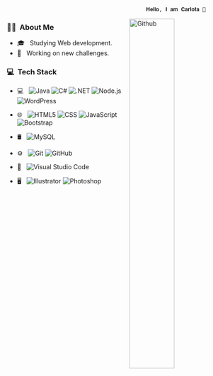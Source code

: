                                                 𝐇𝐞𝐥𝐥𝐨, 𝐈 𝐚𝐦 𝐂𝐚𝐫𝐥𝐨𝐭𝐚 👋 



<img width="45%" align="right" alt="Github" src="https://user-images.githubusercontent.com/74038190/241765453-85cb9521-97c0-4a65-9358-7db8099fac7f.gif"/>

<h3> 👩🏻 &nbsp;About Me </h3>

- 🎓 &nbsp; Studying Web development.
- 💼 &nbsp; Working on new challenges.

<h3> 💻 &nbsp;Tech Stack</h3>

- 💻 &nbsp;
  ![Java](https://img.shields.io/badge/-Java-333333?style=flat&logo=Java&logoColor=007396)
  ![C#](https://img.shields.io/badge/-C%23-333333?style=flat&logo=c-sharp)
  ![.NET](https://img.shields.io/badge/-.NET-333333?style=flat&logo=dot-net)
  ![Node.js](https://img.shields.io/badge/-Node.js-333333?style=flat&logo=node.js)
  ![WordPress](https://img.shields.io/badge/-WordPress-333333?style=flat&logo=wordpress)
  

- 🌐 &nbsp;
  ![HTML5](https://img.shields.io/badge/-HTML5-333333?style=flat&logo=HTML5)
  ![CSS](https://img.shields.io/badge/-CSS-333333?style=flat&logo=CSS3&logoColor=1572B6)
  ![JavaScript](https://img.shields.io/badge/-JavaScript-333333?style=flat&logo=javascript)
  ![Bootstrap](https://img.shields.io/badge/-Bootstrap-333333?style=flat&logo=bootstrap&logoColor=563D7C)
  
- 🛢 &nbsp;
  ![MySQL](https://img.shields.io/badge/-MySQL-333333?style=flat&logo=mysql)
  
- ⚙️ &nbsp;
  ![Git](https://img.shields.io/badge/-Git-333333?style=flat&logo=git)
  ![GitHub](https://img.shields.io/badge/-GitHub-333333?style=flat&logo=github)
  
- 🔧 &nbsp;
  ![Visual Studio Code](https://img.shields.io/badge/-Visual%20Studio%20Code-333333?style=flat&logo=visual-studio-code&logoColor=007ACC)
  
- 🖥 &nbsp;
  ![Illustrator](https://img.shields.io/badge/-Illustrator-333333?style=flat&logo=adobe-illustrator)
  ![Photoshop](https://img.shields.io/badge/-Photoshop-333333?style=flat&logo=adobe-photoshop)



<!--
**karloteke/karloteke** is a ✨ _special_ ✨ repository because its `README.md` (this file) appears on your GitHub profile.

Here are some ideas to get you started:

- 🔭 I’m currently working on ...
- 🌱 I’m currently learning ...
- 👯 I’m looking to collaborate on ...
- 🤔 I’m looking for help with ...
- 💬 Ask me about ...
- 📫 How to reach me: ...
- 😄 Pronouns: ...
- ⚡ Fun fact: ...
-->

